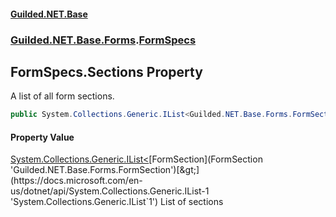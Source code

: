 
#### [Guilded.NET.Base](index 'index')
### [Guilded.NET.Base.Forms](index#Guilded_NET_Base_Forms 'Guilded.NET.Base.Forms').[FormSpecs](FormSpecs 'Guilded.NET.Base.Forms.FormSpecs')
## FormSpecs.Sections Property
A list of all form sections.  
```csharp
public System.Collections.Generic.IList<Guilded.NET.Base.Forms.FormSection> Sections { get; set; }
```

#### Property Value
[System.Collections.Generic.IList&lt;](https://docs.microsoft.com/en-us/dotnet/api/System.Collections.Generic.IList-1 'System.Collections.Generic.IList`1')[FormSection](FormSection 'Guilded.NET.Base.Forms.FormSection')[&gt;](https://docs.microsoft.com/en-us/dotnet/api/System.Collections.Generic.IList-1 'System.Collections.Generic.IList`1')
List of sections
